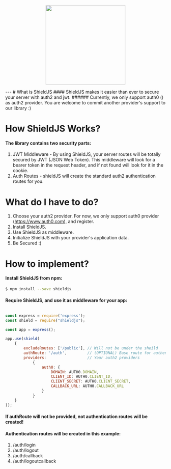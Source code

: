<p align="center">
  <img src='https://cloud.githubusercontent.com/assets/25296482/22207186/d3d2a126-e186-11e6-9dc4-33b5e7aa84fe.png' height=250 />
</p>
---
# What is ShieldJS
#### ShieldJS makes it easier than ever to secure your server with auth2 and jwt. 
###### Currently, we only support auth0 (<https://www.auth0.com>) as auth2 provider. You are welcome to commit another provider's support to our library :)

# How ShieldJS Works?
#### The library contains two security parts:
1. JWT Middleware - By using ShieldJS, your server routes will be totally secured by JWT (JSON Web Token). This middleware will look for a bearer token in the request header, and if not found will look for it in the cookie.
2. Auth Routes - shieldJS will create the standard auth2 authentication routes for you. 

# What do I have to do?
1. Choose your auth2 provider. For now, we only support auth0 provider (<https://www.auth0.com>), and register.
2. Install ShieldJS.
3. Use ShieldJS as middleware.
4. Initialize ShieldJS with your provider's application data.
5. Be Secured :)

# How to implement?
#### Install ShieldJS from npm:

```bash
$ npm install --save shieldjs
```

#### Require ShieldJS, and use it as middleware for your app:
```js

const express = require('express');
const shield = require("shieldjs");

const app = express();

app.use(shield(
    {
        excludeRoutes: ['/public'], // Will not be under the sheild
        authRoute: '/auth',         // (OPTIONAL) Base route for authentication
        providers:                  // Your auth2 providers
            {
                auth0: {
                    DOMAIN: AUTH0.DOMAIN,
                    CLIENT_ID: AUTH0.CLIENT_ID,
                    CLIENT_SECRET: AUTH0.CLIENT_SECRET,
                    CALLBACK_URL: AUTH0.CALLBACK_URL
                }
            }
    }
));
```

#### If authRoute will not be provided, not authentication routes will be created!

#### Authentication routes will be created in this example:
1. /auth/login
2. /auth/logout
3. /auth/callback
4. /auth/logoutcallback
